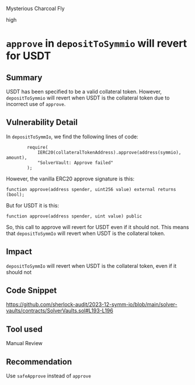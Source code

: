 Mysterious Charcoal Fly

high

# `approve` in `depositToSymmio` will revert for USDT

## Summary

USDT has been specified to be a valid collateral token. However, `depositToSymmio` will revert when USDT is the collateral token due to incorrect use of `approve`. 
## Vulnerability Detail

In `depositToSymmIo`, we find the following lines of code:

```solidity
        require(
            IERC20(collateralTokenAddress).approve(address(symmio), amount),
            "SolverVault: Approve failed"
        );
```

However, the vanilla ERC20 approve signature is this:

`function approve(address spender, uint256 value) external returns (bool);`

But for USDT it is this:

`function approve(address spender, uint value) public`

So, this call to approve will revert for USDT even if it should not. This means that `depositToSymmIo` will revert when USDT is the collateral token. 

## Impact

`depositToSymmIo` will revert when USDT is the collateral token, even if it should not

## Code Snippet

https://github.com/sherlock-audit/2023-12-symm-io/blob/main/solver-vaults/contracts/SolverVaults.sol#L193-L196

## Tool used

Manual Review

## Recommendation
Use `safeApprove` instead of `approve`